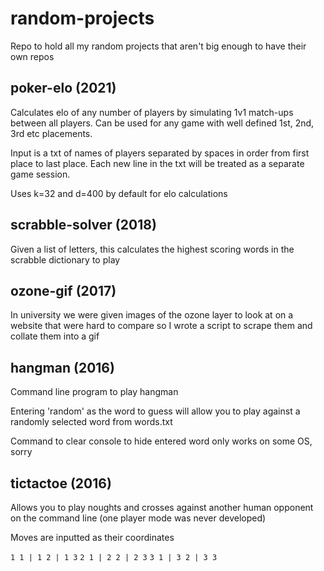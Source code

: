# random-projects

Repo to hold all my random projects that aren't big enough to have their own repos

## poker-elo (2021)

Calculates elo of any number of players by simulating 1v1 match-ups between all players. Can be used for any game with well defined 1st, 2nd, 3rd etc placements.

Input is a txt of names of players separated by spaces in order from first place to last place. Each new line in the txt will be treated as a separate game session.

Uses k=32 and d=400 by default for elo calculations

## scrabble-solver (2018)

Given a list of letters, this calculates the highest scoring words in the scrabble dictionary to play

## ozone-gif (2017)

In university we were given images of the ozone layer to look at on a website that were hard to compare so I wrote a script to scrape them and collate them into a gif

## hangman (2016)

Command line program to play hangman

Entering 'random' as the word to guess will allow you to play against a randomly selected word from words.txt

Command to clear console to hide entered word only works on some OS, sorry

## tictactoe (2016)

Allows you to play noughts and crosses against another human opponent on the command line (one player mode was never developed)

Moves are inputted as their coordinates

`1 1 | 1 2 | 1 3`
`2 1 | 2 2 | 2 3`
`3 1 | 3 2 | 3 3`
